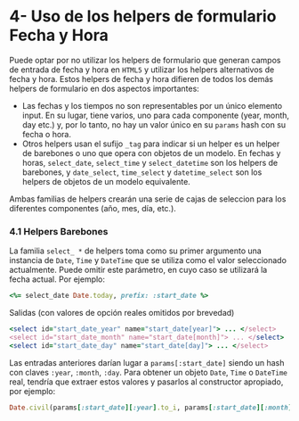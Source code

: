 # 4- Uso de los helpers de formulario Fecha y Hora

Puede optar por no utilizar los helpers de formulario que generan campos de entrada de fecha y hora en `HTML5` y utilizar los helpers alternativos de fecha y hora. Estos helpers de fecha y hora difieren de todos los demás helpers de formulario en dos aspectos importantes:

* Las fechas y los tiempos no son representables por un único elemento input. En su lugar, tiene varios, uno para cada componente \(year, month, day etc.\) y, por lo tanto, no hay un valor único en su `params` hash con su fecha o hora.
* Otros helpers usan el sufijo `_tag` para indicar si un helper es un helper de barebones o uno que opera con objetos de un modelo. En fechas y horas, `select_date`, `select_time` y `select_datetime` son los helpers de barebones, y `date_select`, `time_select` y `datetime_select` son los helpers de objetos de un modelo equivalente.

Ambas familias de helpers crearán una serie de cajas de seleccion para los diferentes componentes \(año, mes, día, etc.\).



### 4.1 Helpers Barebones

La familia `select_ *` de helpers toma como su primer argumento una instancia de `Date`, `Time` y `DateTime` que se utiliza como el valor seleccionado actualmente. Puede omitir este parámetro, en cuyo caso se utilizará la fecha actual. Por ejemplo:

```ruby
<%= select_date Date.today, prefix: :start_date %>
```

Salidas \(con valores de opción reales omitidos por brevedad\)

```ruby
<select id="start_date_year" name="start_date[year]"> ... </select>
<select id="start_date_month" name="start_date[month]"> ... </select>
<select id="start_date_day" name="start_date[day]"> ... </select>
```

Las entradas anteriores darían lugar a `params[:start_date]` siendo un hash con claves `:year`, `:month`, `:day`. Para obtener un objeto `Date`, `Time` o `DateTime` real, tendría que extraer estos valores y pasarlos al constructor apropiado, por ejemplo:

```ruby
Date.civil(params[:start_date][:year].to_i, params[:start_date][:month].to_i, params[:start_date][:day].to_i)
```



